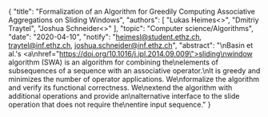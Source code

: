 {
    "title": "Formalization of an Algorithm for Greedily Computing Associative Aggregations on Sliding Windows",
    "authors": [
        "Lukas Heimes<>",
        "Dmitriy Traytel",
        "Joshua Schneider<>"
    ],
    "topic": "Computer science/Algorithms",
    "date": "2020-04-10",
    "notify": "heimesl@student.ethz.ch, traytel@inf.ethz.ch, joshua.schneider@inf.ethz.ch",
    "abstract": "\nBasin et al.'s <a\nhref=\"https://doi.org/10.1016/j.ipl.2014.09.009\">sliding\nwindow algorithm (SWA)</a> is an algorithm for combining the\nelements of subsequences of a sequence with an associative operator.\nIt is greedy and minimizes the number of operator applications. We\nformalize the algorithm and verify its functional correctness. We\nextend the algorithm with additional operations and provide an\nalternative interface to the slide operation that does not require the\nentire input sequence."
}